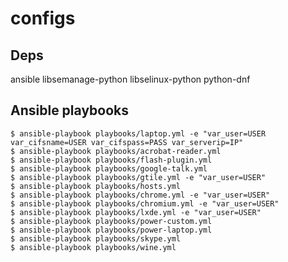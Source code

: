 configs
=======

Deps
----

ansible libsemanage-python libselinux-python python-dnf

Ansible playbooks
-----------------

```
$ ansible-playbook playbooks/laptop.yml -e "var_user=USER var_cifsname=USER var_cifspass=PASS var_serverip=IP"
$ ansible-playbook playbooks/acrobat-reader.yml
$ ansible-playbook playbooks/flash-plugin.yml
$ ansible-playbook playbooks/google-talk.yml
$ ansible-playbook playbooks/gtile.yml -e "var_user=USER"
$ ansible-playbook playbooks/hosts.yml
$ ansible-playbook playbooks/chrome.yml -e "var_user=USER"
$ ansible-playbook playbooks/chromium.yml -e "var_user=USER"
$ ansible-playbook playbooks/lxde.yml -e "var_user=USER"
$ ansible-playbook playbooks/power-custom.yml
$ ansible-playbook playbooks/power-laptop.yml
$ ansible-playbook playbooks/skype.yml
$ ansible-playbook playbooks/wine.yml
```

